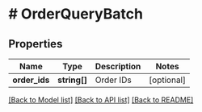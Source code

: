 # # OrderQueryBatch

## Properties

Name | Type | Description | Notes
------------ | ------------- | ------------- | -------------
**order_ids** | **string[]** | Order IDs | [optional]

[[Back to Model list]](../../README.md#models) [[Back to API list]](../../README.md#endpoints) [[Back to README]](../../README.md)

